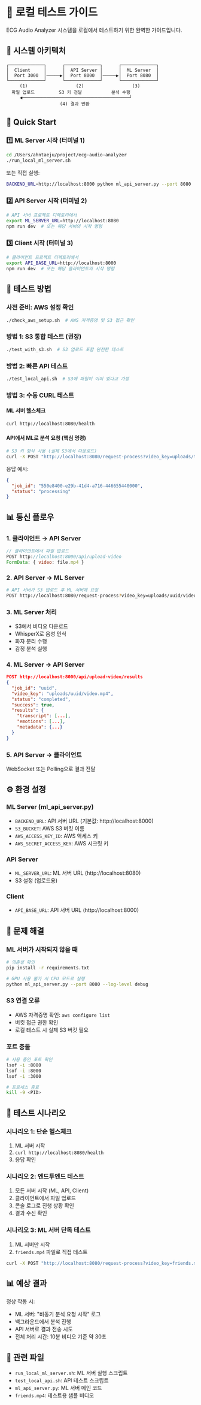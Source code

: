 # 🧪 로컬 테스트 가이드

ECG Audio Analyzer 시스템을 로컬에서 테스트하기 위한 완벽한 가이드입니다.

## 📡 시스템 아키텍처

```
┌─────────────┐      ┌─────────────┐      ┌─────────────┐
│  Client     │      │  API Server │      │  ML Server  │
│  Port 3000  │─────▶│  Port 8000  │─────▶│  Port 8080  │
└─────────────┘      └─────────────┘      └─────────────┘
     (1)                  (2)                  (3)
  파일 업로드         S3 키 전달           분석 수행
     ◀────────────────────────────────────────┘
                    (4) 결과 반환
```

## 🚀 Quick Start

### 1️⃣ ML Server 시작 (터미널 1)
```bash
cd /Users/ahntaeju/project/ecg-audio-analyzer
./run_local_ml_server.sh
```
또는 직접 실행:
```bash
BACKEND_URL=http://localhost:8000 python ml_api_server.py --port 8080
```

### 2️⃣ API Server 시작 (터미널 2)
```bash
# API 서버 프로젝트 디렉토리에서
export ML_SERVER_URL=http://localhost:8080
npm run dev  # 또는 해당 서버의 시작 명령
```

### 3️⃣ Client 시작 (터미널 3)
```bash
# 클라이언트 프로젝트 디렉토리에서
export API_BASE_URL=http://localhost:8000
npm run dev  # 또는 해당 클라이언트의 시작 명령
```

## 🧪 테스트 방법

### 사전 준비: AWS 설정 확인
```bash
./check_aws_setup.sh  # AWS 자격증명 및 S3 접근 확인
```

### 방법 1: S3 통합 테스트 (권장)
```bash
./test_with_s3.sh  # S3 업로드 포함 완전한 테스트
```

### 방법 2: 빠른 API 테스트
```bash
./test_local_api.sh  # S3에 파일이 이미 있다고 가정
```

### 방법 3: 수동 CURL 테스트

#### ML 서버 헬스체크
```bash
curl http://localhost:8080/health
```

#### API에서 ML로 분석 요청 (핵심 명령)
```bash
# S3 키 형식 사용 (실제 S3에서 다운로드)
curl -X POST "http://localhost:8080/request-process?video_key=uploads/test123/video.mp4"
```

응답 예시:
```json
{
  "job_id": "550e8400-e29b-41d4-a716-446655440000",
  "status": "processing"
}
```

## 📊 통신 플로우

### 1. 클라이언트 → API Server
```javascript
// 클라이언트에서 파일 업로드
POST http://localhost:8000/api/upload-video
FormData: { video: file.mp4 }
```

### 2. API Server → ML Server
```bash
# API 서버가 S3 업로드 후 ML 서버에 요청
POST http://localhost:8080/request-process?video_key=uploads/uuid/video.mp4
```

### 3. ML Server 처리
- S3에서 비디오 다운로드
- WhisperX로 음성 인식
- 화자 분리 수행
- 감정 분석 실행

### 4. ML Server → API Server
```json
POST http://localhost:8000/api/upload-video/results
{
  "job_id": "uuid",
  "video_key": "uploads/uuid/video.mp4",
  "status": "completed",
  "success": true,
  "results": {
    "transcript": [...],
    "emotions": [...],
    "metadata": {...}
  }
}
```

### 5. API Server → 클라이언트
WebSocket 또는 Polling으로 결과 전달

## ⚙️ 환경 설정

### ML Server (ml_api_server.py)
- `BACKEND_URL`: API 서버 URL (기본값: http://localhost:8000)
- `S3_BUCKET`: AWS S3 버킷 이름
- `AWS_ACCESS_KEY_ID`: AWS 액세스 키
- `AWS_SECRET_ACCESS_KEY`: AWS 시크릿 키

### API Server
- `ML_SERVER_URL`: ML 서버 URL (http://localhost:8080)
- S3 설정 (업로드용)

### Client
- `API_BASE_URL`: API 서버 URL (http://localhost:8000)

## 🐛 문제 해결

### ML 서버가 시작되지 않을 때
```bash
# 의존성 확인
pip install -r requirements.txt

# GPU 사용 불가 시 CPU 모드로 실행
python ml_api_server.py --port 8080 --log-level debug
```

### S3 연결 오류
- AWS 자격증명 확인: `aws configure list`
- 버킷 접근 권한 확인
- 로컬 테스트 시 실제 S3 버킷 필요

### 포트 충돌
```bash
# 사용 중인 포트 확인
lsof -i :8080
lsof -i :8000
lsof -i :3000

# 프로세스 종료
kill -9 <PID>
```

## 📝 테스트 시나리오

### 시나리오 1: 단순 헬스체크
1. ML 서버 시작
2. `curl http://localhost:8080/health`
3. 응답 확인

### 시나리오 2: 엔드투엔드 테스트
1. 모든 서버 시작 (ML, API, Client)
2. 클라이언트에서 파일 업로드
3. 콘솔 로그로 진행 상황 확인
4. 결과 수신 확인

### 시나리오 3: ML 서버 단독 테스트
1. ML 서버만 시작
2. `friends.mp4` 파일로 직접 테스트
```bash
curl -X POST "http://localhost:8080/request-process?video_key=friends.mp4"
```

## 📊 예상 결과

정상 작동 시:
- ML 서버: "비동기 분석 요청 시작" 로그
- 백그라운드에서 분석 진행
- API 서버로 결과 전송 시도
- 전체 처리 시간: 10분 비디오 기준 약 30초

## 🔗 관련 파일

- `run_local_ml_server.sh`: ML 서버 실행 스크립트
- `test_local_api.sh`: API 테스트 스크립트
- `ml_api_server.py`: ML 서버 메인 코드
- `friends.mp4`: 테스트용 샘플 비디오